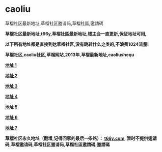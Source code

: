 caoliu
======

草榴社区最新地址,草榴社区邀请码,草榴社區,邀請碼

<b>草榴社区最新地址,t66y,草榴社區最新地址,楼主会一直更新,保证地址可用,

以下所有地址都是直接到达草榴社区,没有跳转什么之类的,不浪费1024流量!

草榴社区,caoliu社区,草榴网站,2013年,草榴最新地址,caoliushequ

<a href="http://c1521.biz.tm/index.php?u=95650" title="草榴社區">地址 1</a>

<a href="http://184.154.128.244/index.php?u=95650" title="草榴社区">地址 2</a>

<a href="http://love1024.tk/index.php?u=95650" title="草榴社區">地址 3</a>

<a href="http://cl.yyq.im/index.php?u=95650" title="草榴社区">地址 4</a>

<a href="http://5.yao.cl/index.php?u=95650" title="草榴社区">地址 5</a>

<a href="http://5.yao.cl/index.php?u=95650" title="草榴社区">地址 6</a>

<a href="https://code.google.com/p/caoliushequ-t66y/" title="草榴社区">地址 7</a>

草榴社区永久地址（翻墙,记得回家的最后一条路）： <a href="http://t66y.com/index.php?u=95650" title="草榴社区">t66y.com</a>,
暂时不提供邀请码,草榴邀请码,草榴社区邀请码,草榴社區邀請碼,邀請碼</b>
